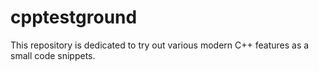 # cpptestground
This repository is dedicated to try out various modern C++ features as a small code snippets.
